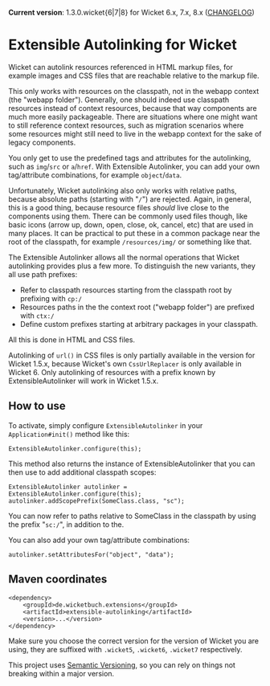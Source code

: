 **Current version**: 1.3.0.wicket{6|7|8} for Wicket 6.x, 7.x, 8.x ([CHANGELOG](CHANGELOG-1.x.md))

# Extensible Autolinking for Wicket

Wicket can autolink resources referenced in HTML markup files, for example
images and CSS files that are reachable relative to the markup file.

This only works with resources on the classpath, not in the webapp context (the
"webapp folder"). Generally, one should indeed use classpath resources instead
of context resources, because that way components are much more easily
packageable. There are situations where one might want to still reference
context resources, such as migration scenarios where some resources might still
need to live in the webapp context for the sake of legacy components.

You only get to use the predefined tags and attributes for the autolinking, such as 
```img```/```src``` or ```a```/```href```. With Extensible Autolinker, you can add
your own tag/attribute combinations, for example ```object```/```data```.

Unfortunately, Wicket autolinking also only works with relative paths, because
absolute paths (starting with "`/`") are rejected. Again, in general, this is a
good thing, because resource files _should_ live close to the components using
them. There can be commonly used files though, like basic icons (arrow up, down,
open, close, ok, cancel, etc) that are used in many places. It can be practical
to put these in a common package near the root of the classpath, for example
`/resources/img/` or something like that.

The Extensible Autolinker allows all the normal operations that Wicket
autolinking provides plus a few more. To distinguish the new variants, they all
use path prefixes:

* Refer to classpath resources starting from the classpath root by prefixing
  with `cp:/`
* Resources paths in the the context root ("webapp folder") are prefixed
  with `ctx:/`
* Define custom prefixes starting at arbitrary packages in your classpath.

All this is done in HTML and CSS files.

Autolinking of `url()` in CSS files is only partially available in the version
for Wicket 1.5.x, because Wicket's own `CssUrlReplacer` is only available in
Wicket 6. Only autolinking of resources with a prefix known by
ExtensibleAutolinker will work in Wicket 1.5.x.

## How to use
To activate, simply configure `ExtensibleAutolinker` in your
`Application#init()` method like this:

	ExtensibleAutolinker.configure(this);

This method also returns the instance of ExtensibleAutolinker that you can then
use to add additional classpath scopes:

	ExtensibleAutolinker autolinker = ExtensibleAutolinker.configure(this);
	autolinker.addScopePrefix(SomeClass.class, "sc");

You can now refer to paths relative to SomeClass in the classpath by using the
prefix "`sc:/`", in addition to the.

You can also add your own tag/attribute combinations:

    autolinker.setAttributesFor("object", "data");

## Maven coordinates

    <dependency>
        <groupId>de.wicketbuch.extensions</groupId>
        <artifactId>extensible-autolinking</artifactId>
        <version>...</version>
    </dependency>

Make sure you choose the correct version for the version of Wicket you are
using, they are suffixed with `.wicket5`, `.wicket6`, `.wicket7` respectively.

This project uses [Semantic Versioning](http://semver.org/), so you can rely on
things not breaking within a major version.

